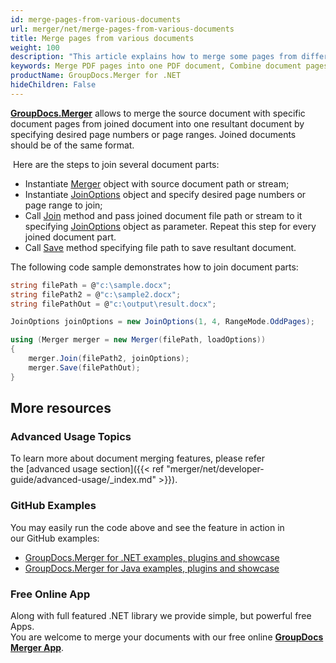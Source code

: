 ```yaml
---
id: merge-pages-from-various-documents
url: merger/net/merge-pages-from-various-documents
title: Merge pages from various documents
weight: 100
description: "This article explains how to merge some pages from different documents into single PDF, DOCX, Excel or PowerPoint document using GroupDocs.Merger for .NET."
keywords: Merge PDF pages into one PDF document, Combine document pages into single document, Merge pages into document using GroupDocs.Merger for .NET
productName: GroupDocs.Merger for .NET
hideChildren: False
---
```

**[GroupDocs.Merger](https://products.groupdocs.com/merger/net)** allows to merge the source document with specific document pages from joined document into one resultant document by specifying desired page numbers or page ranges. Joined documents should be of the same format.

 Here are the steps to join several document parts:

*   Instantiate [Merger](https://apireference.groupdocs.com/net/merger/groupdocs.merger/merger) object with source document path or stream;
*   Instantiate [JoinOptions](https://apireference.groupdocs.com/net/merger/groupdocs.merger.domain.options/joinoptions) object and specify desired page numbers or page range to join;
*   Call [Join](https://apireference.groupdocs.com/net/merger/groupdocs.merger.merger/join/methods/3) method and pass joined document file path or stream to it specifying [JoinOptions](https://apireference.groupdocs.com/net/merger/groupdocs.merger.domain.options/joinoptions) object as parameter. Repeat this step for every joined document part.
*   Call [Save](https://apireference.groupdocs.com/net/merger/groupdocs.merger.merger/save/methods/1) method specifying file path to save resultant document.

The following code sample demonstrates how to join document parts:

```csharp
string filePath = @"c:\sample.docx";
string filePath2 = @"c:\sample2.docx";
string filePathOut = @"c:\output\result.docx";

JoinOptions joinOptions = new JoinOptions(1, 4, RangeMode.OddPages);

using (Merger merger = new Merger(filePath, loadOptions))
{
    merger.Join(filePath2, joinOptions);
    merger.Save(filePathOut);
}
```

## More resources
### Advanced Usage Topics 
To learn more about document merging features, please refer the [advanced usage section]({{< ref "merger/net/developer-guide/advanced-usage/_index.md" >}}).

### GitHub Examples 
You may easily run the code above and see the feature in action in our GitHub examples:
*   [GroupDocs.Merger for .NET examples, plugins and showcase](https://github.com/groupdocs-merger/GroupDocs.Merger-for-.NET)    
*   [GroupDocs.Merger for Java examples, plugins and showcase](https://github.com/groupdocs-merger/GroupDocs.Merger-for-Java)    

### Free Online App

Along with full featured .NET library we provide simple, but powerful free Apps.  
You are welcome to merge your documents with our free online **[GroupDocs Merger App](https://products.groupdocs.app/merger)**.

